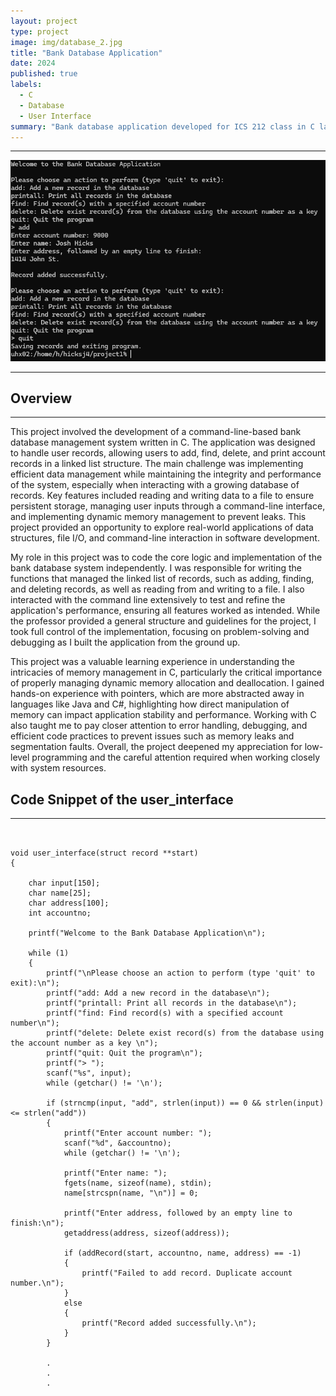 ```yaml
---
layout: project
type: project
image: img/database_2.jpg
title: "Bank Database Application"
date: 2024
published: true
labels:
  - C
  - Database
  - User Interface
summary: "Bank database application developed for ICS 212 class in C langugage. Provides user interface to interact with a bank database using a record structure."
---
```


<hr>

<img class="img-fluid" src="../img/bankapp1.png">

<hr>

## Overview

<hr>

This project involved the development of a command-line-based bank database management system written in C. The application was designed to handle user records, allowing users to add, find, delete, and print account records in a linked list structure. The main challenge was implementing efficient data management while maintaining the integrity and performance of the system, especially when interacting with a growing database of records. Key features included reading and writing data to a file to ensure persistent storage, managing user inputs through a command-line interface, and implementing dynamic memory management to prevent leaks. This project provided an opportunity to explore real-world applications of data structures, file I/O, and command-line interaction in software development.

My role in this project was to code the core logic and implementation of the bank database system independently. I was responsible for writing the functions that managed the linked list of records, such as adding, finding, and deleting records, as well as reading from and writing to a file. I also interacted with the command line extensively to test and refine the application's performance, ensuring all features worked as intended. While the professor provided a general structure and guidelines for the project, I took full control of the implementation, focusing on problem-solving and debugging as I built the application from the ground up.

This project was a valuable learning experience in understanding the intricacies of memory management in C, particularly the critical importance of properly managing dynamic memory allocation and deallocation. I gained hands-on experience with pointers, which are more abstracted away in languages like Java and C#, highlighting how direct manipulation of memory can impact application stability and performance. Working with C also taught me to pay closer attention to error handling, debugging, and efficient code practices to prevent issues such as memory leaks and segmentation faults. Overall, the project deepened my appreciation for low-level programming and the careful attention required when working closely with system resources.

## Code Snippet of the user_interface

<hr>

<pre><code class="language-c">

void user_interface(struct record **start)
{

    char input[150];
    char name[25];
    char address[100];
    int accountno;

    printf("Welcome to the Bank Database Application\n");

    while (1)
    {
        printf("\nPlease choose an action to perform (type 'quit' to exit):\n");
        printf("add: Add a new record in the database\n");
        printf("printall: Print all records in the database\n");
        printf("find: Find record(s) with a specified account number\n");
        printf("delete: Delete exist record(s) from the database using the account number as a key \n");
        printf("quit: Quit the program\n");
        printf("> ");
        scanf("%s", input);
        while (getchar() != '\n');

        if (strncmp(input, "add", strlen(input)) == 0 && strlen(input) <= strlen("add"))
        {
            printf("Enter account number: ");
            scanf("%d", &accountno);
            while (getchar() != '\n');

            printf("Enter name: ");
            fgets(name, sizeof(name), stdin);
            name[strcspn(name, "\n")] = 0;

            printf("Enter address, followed by an empty line to finish:\n");
            getaddress(address, sizeof(address));

            if (addRecord(start, accountno, name, address) == -1)
            {
                printf("Failed to add record. Duplicate account number.\n");
            }
            else
            {
                printf("Record added successfully.\n");
            }
        }
        
        .
        .
        .

</code></pre>
